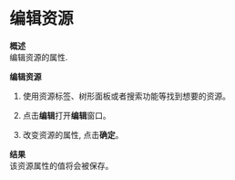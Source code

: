 # 编辑资源

**概述**<br/>
编辑资源的属性.

**编辑资源**

1. 使用资源标签、树形面板或者搜索功能等找到想要的资源。

2. 点击**编辑**打开**编辑**窗口。

3. 改变资源的属性, 点击**确定**。

**结果**<br/>
该资源属性的值将会被保存。
